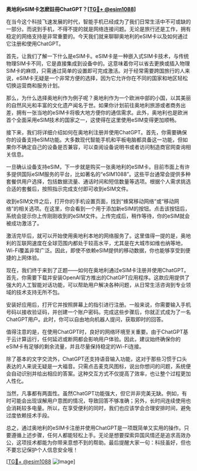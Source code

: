 **奥地利eSIM卡怎麽註冊ChatGPT？[[TG💪+ @esim1088](https://t.me/s/esim1088)]**

在当今这个科技飞速发展的时代，智能手机已经成为了我们日常生活中不可或缺的一部分。而说到手机，不得不提的就是网络连接问题。无论是旅行还是工作，拥有稳定的网络支持是非常重要的。今天我们就来聊聊奥地利的eSIM卡以及如何通过它注册和使用ChatGPT。

首先，让我们了解一下什么是eSIM卡。eSIM卡是一种嵌入式SIM卡技术，与传统物理SIM卡不同，它是直接集成到设备中的。这意味着你可以省去更换或插入物理SIM卡的麻烦，只需通过简单的设置即可完成激活。对于经常需要跨国旅行的人来说，eSIM卡无疑是一个非常方便的选择，因为它允许你在不同的国家和地区轻松切换运营商和服务计划。

那么，为什么选择奥地利作为例子呢？奥地利作为一个欧洲中部的小国，以其美丽的自然风光和丰富的文化遗产闻名于世。如果你计划前往奥地利旅游或者商务出差，拥有一张当地的eSIM卡将极大地方便你的通信需求。此外，奥地利也是欧洲首个全面采用eSIM技术的国家之一，这使得在这里使用eSIM变得更加顺畅。

接下来，我们将详细介绍如何在奥地利注册并使用ChatGPT。首先，你需要确保你的设备支持eSIM功能。大多数现代智能手机和平板电脑都具备这一功能，但如果你不确定自己的设备是否兼容，可以查阅设备说明书或者访问制造商官网查询相关信息。

一旦确认设备支持eSIM，下一步就是购买一张奥地利的eSIM卡。目前市面上有许多提供国际eSIM服务的平台，比如著名的“eSIM1088”。这些平台通常会提供多种套餐供用户选择，包括数据流量、通话时间和短信数量等选项。根据个人需求挑选合适的套餐后，按照指示完成支付即可收到eSIM文件。

收到eSIM文件之后，打开你的手机设置页面，找到“蜂窝移动网络”或“移动网络”的相关选项。在这里，你会看到一个用于添加新eSIM的按钮。点击该按钮后，系统会提示你上传刚刚收到的eSIM文件。上传完成后，稍作等待，你的eSIM就会被成功激活了。

激活完毕后，就可以开始使用奥地利本地的网络服务了。这里值得一提的是，奥地利的互联网速度在全球范围内都处于较高水平，尤其是在大城市如维也纳等地，Wi-Fi覆盖非常广泛。因此，即使不依赖eSIM提供的移动数据，你也能够享受到便捷的上网体验。

现在，我们终于来到了正题——如何在奥地利通过eSIM卡注册并使用ChatGPT。首先，你需要下载并安装OpenAI官方推出的ChatGPT应用程序。这款应用提供了强大的人工智能对话功能，可以帮助用户解决各种问题，从日常生活咨询到专业领域的技术支持无所不包。

安装好应用后，打开它并按照屏幕上的指引进行注册。一般来说，你需要输入手机号码以接收验证码，并创建一个账户密码。完成这些步骤后，你就正式成为了一名ChatGPT用户。此时，你可以自由地向机器人提问，获取即时的回答。

值得注意的是，在使用ChatGPT时，良好的网络环境至关重要。由于ChatGPT基于云计算运行，任何延迟或断网都会影响用户体验。因此，建议始终确保你的eSIM卡有足够的剩余流量，并且尽量保持稳定的Wi-Fi连接。

除了基本的文字交流外，ChatGPT还支持语音输入功能，这对于那些习惯于口头表达的人来说无疑是一大福音。只需点击麦克风图标，说出你想问的问题，系统便会自动识别并给出相应的答案。这种交互方式不仅提高了效率，也让整个过程更加人性化。

当然，凡事都有两面性。虽然ChatGPT功能强大，但它并非完美无缺。例如，有时可能会出现误解用户意图的情况，导致回答不够准确；另外，长时间连续使用也会消耗较多电量。所以，在享受便利的同时，我们也应该学会合理安排时间，避免过度依赖技术手段。

总之，通过奥地利的eSIM卡注册并使用ChatGPT是一项既简单又实用的操作。只要遵循上述步骤，任何人都能轻松上手。无论是想要探索异国风情还是追求高效办公，这项技术都能为你带来意想不到的帮助。最后提醒大家一句：科技虽好，但也不要忘记保护个人信息安全哦！

[[TG💪+ @esim1088](https://t.me/s/esim1088) ![Image](https://i.postimg.cc/4NQfJmqS/Snipaste-2025-05-13-00-14-12.png)]